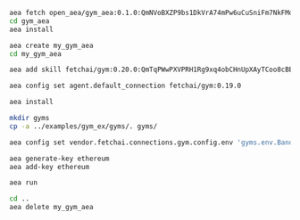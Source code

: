 ``` bash
aea fetch open_aea/gym_aea:0.1.0:QmNVoBXZP9bs1DkVrA74mPw6uCuSniFm7NkFMo3A2nRtS3 --remote
cd gym_aea
aea install
```
``` bash
aea create my_gym_aea
cd my_gym_aea
```
``` bash
aea add skill fetchai/gym:0.20.0:QmTqPWwPXVPRH1Rg9xq4obCHnUpXAyTCoo8cBEcyz4YVfg --remote
```
``` bash
aea config set agent.default_connection fetchai/gym:0.19.0
```
``` bash
aea install
```
``` bash
mkdir gyms
cp -a ../examples/gym_ex/gyms/. gyms/
```
``` bash
aea config set vendor.fetchai.connections.gym.config.env 'gyms.env.BanditNArmedRandom'
```
``` bash
aea generate-key ethereum
aea add-key ethereum
```
``` bash
aea run
```
``` bash
cd ..
aea delete my_gym_aea
```
